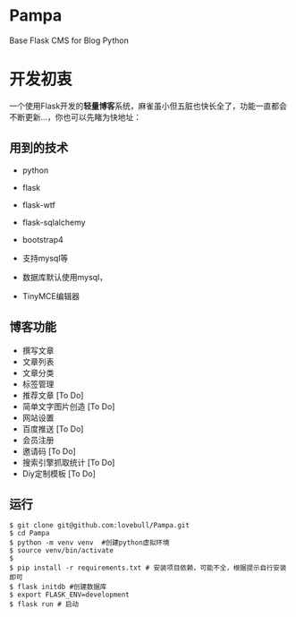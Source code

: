 # Pampa
Base Flask CMS for Blog  Python 



# 开发初衷

一个使用Flask开发的**轻量博客**系统，麻雀虽小但五脏也快长全了，功能一直都会不断更新...，你也可以先睹为快地址：

## 用到的技术

- python

- flask

- flask-wtf

- flask-sqlalchemy

- bootstrap4

- 支持mysql等

- 数据库默认使用mysql，

- TinyMCE编辑器

  

## 博客功能

- 撰写文章
- 文章列表
- 文章分类
- 标签管理
- 推荐文章 [To Do]
- 简单文字图片创造  [To Do]
- 网站设置  
- 百度推送  [To Do]
- 会员注册  
- 邀请码   [To Do]
- 搜索引擎抓取统计   [To Do]
- Diy定制模板   [To Do]

## 运行

```shell
$ git clone git@github.com:lovebull/Pampa.git
$ cd Pampa
$ python -m venv venv  #创建python虚拟环境
$ source venv/bin/activate
$ 
$ pip install -r requirements.txt # 安装项目依赖，可能不全，根据提示自行安装即可
$ flask initdb #创建数据库
$ export FLASK_ENV=development
$ flask run # 启动
```

